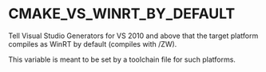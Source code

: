   

# CMAKE_VS_WINRT_BY_DEFAULT  
Tell Visual Studio Generators for VS 2010 and above that the
target platform compiles as WinRT by default (compiles with /ZW).  

This variable is meant to be set by a
toolchain file for such platforms.  

